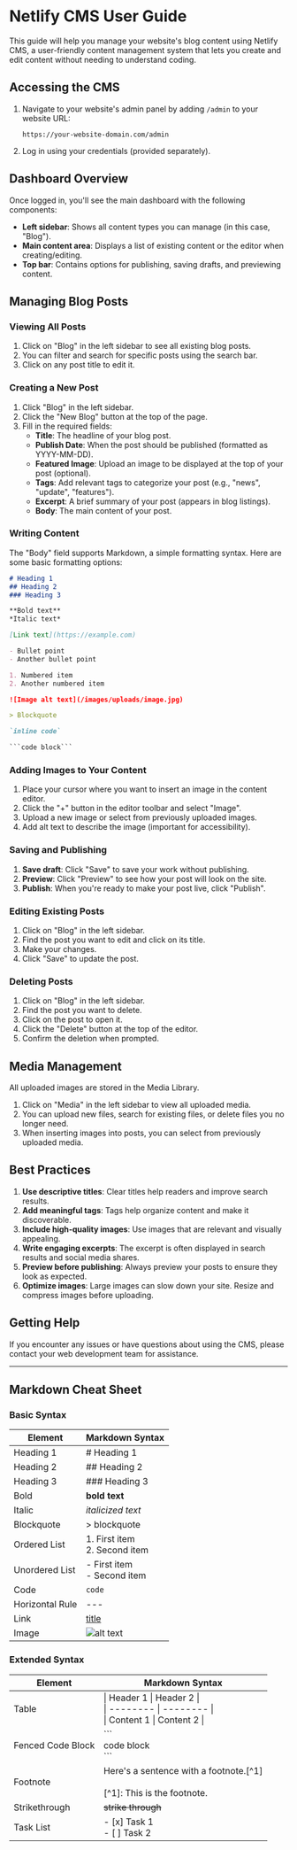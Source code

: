 # Netlify CMS User Guide

This guide will help you manage your website's blog content using Netlify CMS, a user-friendly content management system that lets you create and edit content without needing to understand coding.

## Accessing the CMS

1. Navigate to your website's admin panel by adding `/admin` to your website URL:
   ```
   https://your-website-domain.com/admin
   ```

2. Log in using your credentials (provided separately).

## Dashboard Overview

Once logged in, you'll see the main dashboard with the following components:

- **Left sidebar**: Shows all content types you can manage (in this case, "Blog").
- **Main content area**: Displays a list of existing content or the editor when creating/editing.
- **Top bar**: Contains options for publishing, saving drafts, and previewing content.

## Managing Blog Posts

### Viewing All Posts

1. Click on "Blog" in the left sidebar to see all existing blog posts.
2. You can filter and search for specific posts using the search bar.
3. Click on any post title to edit it.

### Creating a New Post

1. Click "Blog" in the left sidebar.
2. Click the "New Blog" button at the top of the page.
3. Fill in the required fields:
   - **Title**: The headline of your blog post.
   - **Publish Date**: When the post should be published (formatted as YYYY-MM-DD).
   - **Featured Image**: Upload an image to be displayed at the top of your post (optional).
   - **Tags**: Add relevant tags to categorize your post (e.g., "news", "update", "features").
   - **Excerpt**: A brief summary of your post (appears in blog listings).
   - **Body**: The main content of your post.

### Writing Content

The "Body" field supports Markdown, a simple formatting syntax. Here are some basic formatting options:

```markdown
# Heading 1
## Heading 2
### Heading 3

**Bold text**
*Italic text*

[Link text](https://example.com)

- Bullet point
- Another bullet point

1. Numbered item
2. Another numbered item

![Image alt text](/images/uploads/image.jpg)

> Blockquote

`inline code`

```code block```
```

### Adding Images to Your Content

1. Place your cursor where you want to insert an image in the content editor.
2. Click the "+" button in the editor toolbar and select "Image".
3. Upload a new image or select from previously uploaded images.
4. Add alt text to describe the image (important for accessibility).

### Saving and Publishing

1. **Save draft**: Click "Save" to save your work without publishing.
2. **Preview**: Click "Preview" to see how your post will look on the site.
3. **Publish**: When you're ready to make your post live, click "Publish".

### Editing Existing Posts

1. Click on "Blog" in the left sidebar.
2. Find the post you want to edit and click on its title.
3. Make your changes.
4. Click "Save" to update the post.

### Deleting Posts

1. Click on "Blog" in the left sidebar.
2. Find the post you want to delete.
3. Click on the post to open it.
4. Click the "Delete" button at the top of the editor.
5. Confirm the deletion when prompted.

## Media Management

All uploaded images are stored in the Media Library.

1. Click on "Media" in the left sidebar to view all uploaded media.
2. You can upload new files, search for existing files, or delete files you no longer need.
3. When inserting images into posts, you can select from previously uploaded media.

## Best Practices

1. **Use descriptive titles**: Clear titles help readers and improve search results.
2. **Add meaningful tags**: Tags help organize content and make it discoverable.
3. **Include high-quality images**: Use images that are relevant and visually appealing.
4. **Write engaging excerpts**: The excerpt is often displayed in search results and social media shares.
5. **Preview before publishing**: Always preview your posts to ensure they look as expected.
6. **Optimize images**: Large images can slow down your site. Resize and compress images before uploading.

## Getting Help

If you encounter any issues or have questions about using the CMS, please contact your web development team for assistance.

---

## Markdown Cheat Sheet

### Basic Syntax

| Element | Markdown Syntax |
| ------- | --------------- |
| Heading 1 | # Heading 1 |
| Heading 2 | ## Heading 2 |
| Heading 3 | ### Heading 3 |
| Bold | **bold text** |
| Italic | *italicized text* |
| Blockquote | > blockquote |
| Ordered List | 1. First item<br>2. Second item |
| Unordered List | - First item<br>- Second item |
| Code | `code` |
| Horizontal Rule | --- |
| Link | [title](https://www.example.com) |
| Image | ![alt text](/images/uploads/image.jpg) |

### Extended Syntax

| Element | Markdown Syntax |
| ------- | --------------- |
| Table | \| Header 1 \| Header 2 \|<br>\| -------- \| -------- \|<br>\| Content 1 \| Content 2 \| |
| Fenced Code Block | \```<br>code block<br>\``` |
| Footnote | Here's a sentence with a footnote.[^1]<br><br>[^1]: This is the footnote. |
| Strikethrough | ~~strike through~~ |
| Task List | - [x] Task 1<br>- [ ] Task 2 |
``` 